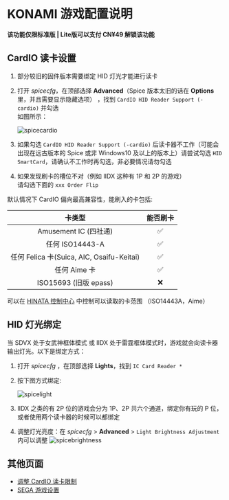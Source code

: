 # KONAMI 游戏配置说明
**该功能仅限标准版 | Lite版可以支付 CN¥49 解锁该功能**

## CardIO 读卡设置

1. 部分较旧的固件版本需要绑定 HID 灯光才能进行读卡
2. 打开 *spicecfg*，在顶部选择 **Advanced**（Spice 版本太旧的话在 **Options** 里，并且需要显示隐藏选项） ，找到 `CardIO HID Reader Support (-cardio)` 并勾选  
如图所示：
   
   ![spicecardio](/assets/spicecardio.png)

3. 如果勾选 `CardIO HID Reader Support (-cardio)` 后读卡器不工作（可能会出现在远古版本的 Spice 或非 Windows10 及以上的版本上）请尝试勾选 `HID SmartCard`，请确认不工作时再勾选，非必要情况请勿勾选
4. 如果发现刷卡的槽位不对（例如 IIDX 这种有 1P 和 2P 的游戏）  
请勾选下面的 `xxx Order Flip`

默认情况下 CardIO 偏向最高兼容性，能刷入的卡包括:

|                  卡类型                   | 能否刷卡 |
| :---------------------------------------: | :------: |
|           Amusement IC (四社通)           |    ✅     |
|              任何 ISO14443-A              |    ✅     |
| 任何 Felica 卡(Suica, AIC, Osaifu-Keitai) |    ✅     |
|               任何 Aime 卡                |    ✅     |
|           ISO15693 (旧版 epass)           |    ❌     |

可以在 [HINATA 控制中心](../HCP/index.md) 中控制可以读取的卡范围 （ISO14443A，Aime）


## HID 灯光绑定
当 SDVX 处于女武神框体模式 或 IIDX 处于雷霆框体模式时，游戏就会向读卡器输出灯光。以下是绑定方式：
1. 打开 *spicecfg* ，在顶部选择 **Lights**，找到 `IC Card Reader *`
2. 按下图方式绑定:
   
   ![spicelight](/assets/spicelight.png)

3. IIDX 之类的有 2P 位的游戏会分为 1P、2P 共六个通道，绑定你有玩的 P 位，或者使用两个读卡器的时候可以都绑定
4. 调整灯光亮度：在 *spicecfg* > **Advanced** > `Light Brightness Adjustment`内可以调整
![spicebrightness](/assets/spicebrightness.png)


## 其他页面
* [调整 CardIO 读卡限制](../HCP/index.md#cardio-设置)
* [SEGA 游戏设置](../SEGA/index.md)
